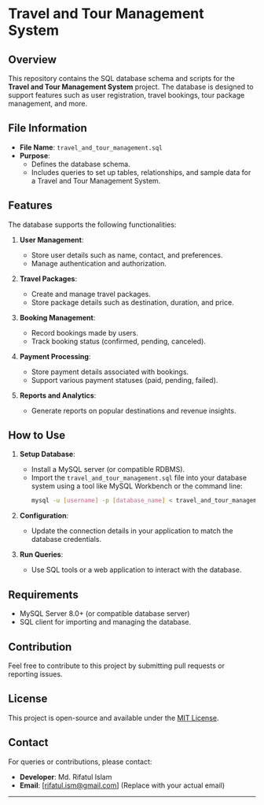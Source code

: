 # Travel and Tour Management System

## Overview
This repository contains the SQL database schema and scripts for the **Travel and Tour Management System** project. The database is designed to support features such as user registration, travel bookings, tour package management, and more.

## File Information
- **File Name**: `travel_and_tour_management.sql`
- **Purpose**: 
  - Defines the database schema.
  - Includes queries to set up tables, relationships, and sample data for a Travel and Tour Management System.

## Features
The database supports the following functionalities:
1. **User Management**:
   - Store user details such as name, contact, and preferences.
   - Manage authentication and authorization.

2. **Travel Packages**:
   - Create and manage travel packages.
   - Store package details such as destination, duration, and price.

3. **Booking Management**:
   - Record bookings made by users.
   - Track booking status (confirmed, pending, canceled).

4. **Payment Processing**:
   - Store payment details associated with bookings.
   - Support various payment statuses (paid, pending, failed).

5. **Reports and Analytics**:
   - Generate reports on popular destinations and revenue insights.

## How to Use
1. **Setup Database**:
   - Install a MySQL server (or compatible RDBMS).
   - Import the `travel_and_tour_management.sql` file into your database system using a tool like MySQL Workbench or the command line:
     ```bash
     mysql -u [username] -p [database_name] < travel_and_tour_management.sql
     ```

2. **Configuration**:
   - Update the connection details in your application to match the database credentials.

3. **Run Queries**:
   - Use SQL tools or a web application to interact with the database.

## Requirements
- MySQL Server 8.0+ (or compatible database server)
- SQL client for importing and managing the database.

## Contribution
Feel free to contribute to this project by submitting pull requests or reporting issues.

## License
This project is open-source and available under the [MIT License](LICENSE).

## Contact
For queries or contributions, please contact:
- **Developer**: Md. Rifatul Islam
- **Email**: [rifatul.ism@gmail.com] (Replace with your actual email)

---
